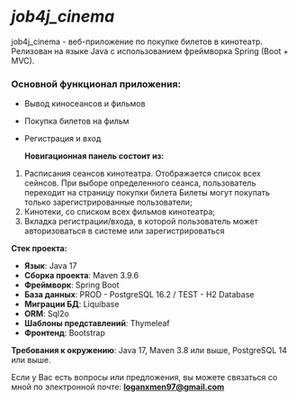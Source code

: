 # *job4j_cinema*

job4j_cinema - веб-приложение по покупке билетов в кинотеатр. Релизован на языке Java с использованием фреймворка 
Spring (Boot + MVC).

### Основной функционал приложения:
- Вывод киносеансов и фильмов
- Покупка билетов на фильм
- Регистрация и вход


  **Новигационная панель состоит из:**
1) Расписания сеансов кинотеатра. Отображается список всех сейнсов. При выборе определенного сеанса, пользователь переходит на страницу покупки билета
   Билеты могут покупать только зарегистрированные пользователи;
2) Кинотеки, со списком всех фильмов кинотеатра;
3) Вкладка регистрации/входа, в которой пользователь может авторизоваться в системе или зарегистрироваться

**Стек проекта:**
- **Язык**: Java 17
- **Сборка проекта**: Maven 3.9.6
- **Фреймворк**: Spring Boot
- **База данных**: PROD - PostgreSQL 16.2 / TEST - H2 Database
- **Миграции БД**: Liquibase
- **ORM**: Sql2o
- **Шаблоны представлений**: Thymeleaf
- **Фронтенд**: Bootstrap

**Требования к окружению**: Java 17, Maven 3.8 или выше, PostgreSQL 14 или выше.

Если у Вас есть вопросы или предложения, вы можете связаться со мной по электронной почте: **loganxmen97@gmail.com**